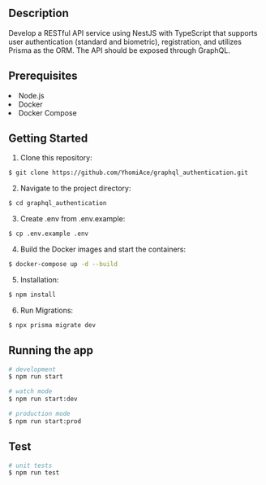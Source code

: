 

## Description

Develop a RESTful API service using NestJS with TypeScript that supports user authentication (standard and biometric), registration, and utilizes Prisma as the ORM. The API should be exposed through GraphQL.

## Prerequisites
<li>Node.js</li>
<li>Docker</li>
<li>Docker Compose</li>


## Getting Started
1. Clone this repository:

```bash
$ git clone https://github.com/YhomiAce/graphql_authentication.git
```

2. Navigate to the project directory:

```bash
$ cd graphql_authentication
```

3. Create .env from .env.example:

```bash
$ cp .env.example .env
```

4. Build the Docker images and start the containers:

```bash
$ docker-compose up -d --build
```

5. Installation:

```bash
$ npm install
```

6. Run Migrations:

```bash
$ npx prisma migrate dev
```

## Running the app

```bash
# development
$ npm run start

# watch mode
$ npm run start:dev

# production mode
$ npm run start:prod
```

## Test

```bash
# unit tests
$ npm run test

```
